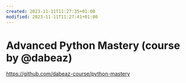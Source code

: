 ```yaml
---
created: 2023-11-11T11:27:35+01:00
modified: 2023-11-11T11:27:41+01:00
---
```


# Advanced Python Mastery (course by @dabeaz)

<https://github.com/dabeaz-course/python-mastery>
